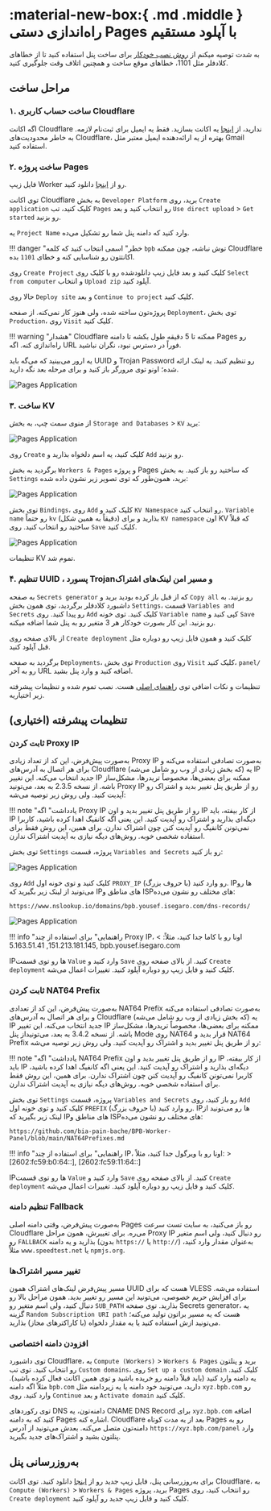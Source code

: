 # :material-new-box:{ .md .middle } راه‌اندازی دستی Pages با آپلود مستقیم

به شدت توصیه میکنم از [روش نصب خودکار](./wizard.md) برای ساخت پنل استفاده کنید تا از خطاهای کلادفلر مثل 1101، خطاهای موقع ساخت و همچنین اتلاف وقت جلوگیری کنید.

## مراحل ساخت

### ۱. ساخت حساب کاربری Cloudflare

اگه اکانت Cloudflare ندارید، از [اینجا](https://dash.cloudflare.com/sign-up) یه اکانت بسازید. فقط یه ایمیل برای ثبت‌نام لازمه. به خاطر محدودیت‌های Cloudflare، بهتره از یه ارائه‌دهنده ایمیل معتبر مثل Gmail استفاده کنید.

### ۲. ساخت پروژه Pages

فایل زیپ Worker رو از [اینجا](https://github.com/bia-pain-bache/BPB-Worker-Panel/releases/latest/download/worker.zip) دانلود کنید.

توی اکانت Cloudflare به بخش  `Developer Platform` برید، روی `Create application` کلیک کنید، تب `Pages` رو انتخاب کنید و بعد `Use direct upload` > `Get started` رو بزنید.

یه `Project Name` وارد کنید که دامنه پنل شما رو تشکیل می‌ده.

!!! danger "خطر"
    اسمی انتخاب کنید که کلمه `bpb` توش نباشه، چون ممکنه Cloudflare اکانتتون رو شناسایی کنه و خطای `1101` بده.

روی `Create Project` کلیک کنید و بعد فایل زیپ دانلودشده رو با کلیک روی `Select from computer` و انتخاب `Upload zip` آپلود کنید.

حالا روی `Deploy site` و بعد `Continue to project` کلیک کنید.

پروژه‌تون ساخته شده، ولی هنوز کار نمی‌کنه. از صفحه `Deployment`، توی بخش `Production`، روی `Visit` کلیک کنید.

!!! warning "هشدار"
    Cloudflare ممکنه تا 5 دقیقه طول بکشه تا دامنه Pages رو راه‌اندازی کنه. اگه URL فوراً در دسترس نبود، نگران نباشید.

یه ارور می‌بینید که می‌گه باید UUID و Trojan Password رو تنظیم کنید. یه لینک ارائه شده؛ اونو توی مرورگر باز کنید و برای مرحله بعد نگه دارید.

![Pages Application](../images/generate-secrets.jpg)

### ۳. ساخت KV

از منوی سمت چپ، به بخش `Storage and Databases` > `KV` برید:

![Pages Application](../images/nav-dash-kv.jpg)

روی `Create` کلیک کنید، یه اسم دلخواه بذارید و `Add` رو بزنید.

برگردید به بخش `Workers & Pages` و پروژه Pages که ساختید رو باز کنید. به بخش `Settings` برید، همون‌طور که توی تصویر زیر نشون داده شده:

![Pages Application](../images/settings-functions.jpg)

توی بخش `Bindings`، روی `Add` کلیک کنید و `KV Namespace` رو انتخاب کنید. `Variable name` رو حتماً `kv` (دقیقاً به همین شکل) بذارید و برای `KV namespace` اون KV که قبلاً ساختید رو انتخاب کنید. روی `Save` کلیک کنید.

![Pages Application](../images/bind-kv.jpg)

تنظیمات KV تموم شد.

### ۴. تنظیم UUID ، پسورد Trojanو مسیر امن لینک‌های اشتراک

به صفحه `Secrets generator` که از قبل باز کرده بودید برید و `Copy all` رو بزنید. به داشبورد کلادفلر برگردید، توی همون بخش `Settings`، قسمت `Variables and Secrets` رو پیدا کنید. روی `Add` کلیک کنید. توی خونه `Variable name`  کپی کنید و `Save` رو بزنید. این کار بصورت خودکار هر 3 متغیر رو به پنل شما اضافه میکنه.

از بالای صفحه روی `Create deployment` کلیک کنید و همون فایل زیپ رو دوباره مثل قبل آپلود کنید.

برگردید به صفحه `Deployments`، توی بخش `Production` روی `Visit` کلیک کنید، `panel/` رو به آخر URL اضافه کنید و وارد پنل بشید.

تنظیمات و نکات اضافی توی [راهنمای اصلی](../configuration/index.md) هست. نصب تموم شده و تنظیمات پیشرفته زیر اختیاریه.

## تنظیمات پیشرفته (اختیاری)

### ثابت کردن Proxy IP

به‌صورت پیش‌فرض، این کد از تعداد زیادی Proxy IP به‌صورت تصادفی استفاده می‌کنه و برای هر اتصال به آدرس‌های Cloudflare (که بخش زیادی از وب رو شامل می‌شه) یه IP جدید انتخاب می‌کنه. این تغییر IP ممکنه برای بعضی‌ها، مخصوصاً تریدرها، مشکل‌ساز باشه. از نسخه 2.3.5 به بعد، می‌تونید Proxy IP رو از طریق پنل تغییر بدید و اشتراک رو آپدیت کنید. ولی روش زیر توصیه می‌شه:

!!! note "یادداشت"
    اگه Proxy IP رو از طریق پنل تغییر بدید و اون IP از کار بیفته، باید IP دیگه‌ای بذارید و اشتراک رو آپدیت کنید. این یعنی اگه کانفیگ اهدا کرده باشید، کاربرا نمی‌تونن کانفیگ رو آپدیت کنن چون اشتراک ندارن. برای همین، این روش فقط برای استفاده شخصی خوبه. روش‌های دیگه نیازی به آپدیت اشتراک ندارن.

توی بخش `Settings` پروژه، قسمت `Variables and Secrets` رو باز کنید:

![Pages Application](../images/pages-env-vars.jpg)

روی `Add` کلیک کنید و توی خونه اول `PROXY_IP` (با حروف بزرگ) رو وارد کنید. IPها رو می‌تونید از لینک زیر بگیرید که IPهای مناطق و ISPهای مختلف رو نشون می‌ده:

```text
https://www.nslookup.io/domains/bpb.yousef.isegaro.com/dns-records/
```

![Pages Application](../images/proxy-ips.jpg)

!!! info "راهنمایی"
    برای استفاده از چند Proxy IP، اونا رو با کاما جدا کنید، مثلاً:
    > 151.213.181.145, 5.163.51.41, bpb.yousef.isegaro.com

IPها رو توی قسمت `Value` وارد کنید و `Save` کنید. از بالای صفحه روی `Create deployment` کلیک کنید و فایل زیپ رو دوباره آپلود کنید. تغییرات اعمال می‌شه.

### ثابت کردن NAT64 Prefix

به‌صورت پیش‌فرض، این کد از تعدادی NAT64 Prefix  به‌صورت تصادفی استفاده می‌کنه و برای هر اتصال به آدرس‌های Cloudflare (که بخش زیادی از وب رو شامل می‌شه) یه IP جدید انتخاب می‌کنه. این تغییر IP ممکنه برای بعضی‌ها، مخصوصاً تریدرها، مشکل‌ساز باشه. از نسخه 3.4.2 به بعد، می‌تونیداز پنل  Mode روی NAT64  قرار بدید و NAT64 Prefix  رو از طریق پنل تغییر بدید و اشتراک رو آپدیت کنید. ولی روش زیر توصیه می‌شه:

!!! note "یادداشت"
    اگه NAT64 Prefix رو از طریق پنل تغییر بدید و اون IP از کار بیفته، باید IP دیگه‌ای بذارید و اشتراک رو آپدیت کنید. این یعنی اگه کانفیگ اهدا کرده باشید، کاربرا نمی‌تونن کانفیگ رو آپدیت کنن چون اشتراک ندارن. برای همین، این روش فقط برای استفاده شخصی خوبه. روش‌های دیگه نیازی به آپدیت اشتراک ندارن.

توی بخش `Settings` پروژه، قسمت `Variables and Secrets` رو باز کنید، روی `Add` کلیک کنید و توی خونه اول `PREFIX` (با حروف بزرگ) رو وارد کنید. IPها رو می‌تونید از لینک زیر بگیرید که IPهای مناطق و ISPهای مختلف رو نشون می‌ده:

```text
https://github.com/bia-pain-bache/BPB-Worker-Panel/blob/main/NAT64Prefixes.md
```

!!! info "راهنمایی"
    برای استفاده از چند IP، اونا رو با ویرگول جدا کنید، مثلاً:
    > [2602:fc59:b0:64::], [2602:fc59:11:64::]

IPها رو توی قسمت `Value` وارد کنید و `Save` کنید. از بالای صفحه روی `Create deployment` کلیک کنید و فایل زیپ رو دوباره آپلود کنید. تغییرات اعمال می‌شه.

### تنظیم دامنه Fallback

به‌صورت پیش‌فرض، وقتی دامنه اصلی Pages رو باز می‌کنید، به سایت تست سرعت Cloudflare می‌ره. برای تغییرش، همون مراحل Proxy IP رو دنبال کنید، ولی اسم متغیر رو `FALLBACK` بذارید و یه دامنه (بدون `https://` یا `http://`) به‌عنوان مقدار وارد کنید، مثلاً `www.speedtest.net` یا `npmjs.org`.

### تغییر مسیر اشتراک‌ها

مسیر پیش‌فرض لینک‌های اشتراک همون UUID هست که برای VLESS استفاده می‌شه. برای افزایش حریم خصوصی، می‌تونید این مسیر رو تغییر بدید. همون مراحل بالا رو دنبال کنید، ولی اسم متغیر رو `SUB_PATH` بذارید. توی صفحه Secrets generator، یه گزینه `Random Subscription URI path` هست که یه مسیر براتون تولید می‌کنه؛ می‌تونید ازش استفاده کنید یا یه مقدار دلخواه (با کاراکترهای مجاز) بذارید.

### افزودن دامنه اختصاصی

توی داشبورد Cloudflare، به `Compute (Workers)` > `Workers & Pages` برید و پنلتون رو انتخاب کنید. توی تب `Custom domains`، روی `Set up a custom domain` کلیک کنید. یه دامنه وارد کنید (باید قبلاً دامنه رو خریده باشید و توی همین اکانت فعال کرده باشید). مثلاً اگه دامنه `bpb.com` دارید، می‌تونید خود دامنه یا یه زیردامنه مثل `xyz.bpb.com` رو وارد کنید. روی `Continue` و بعد `Activate domain` کلیک کنید.

توی رکوردهای DNS دامنه‌تون، یه CNAME DNS Record برای `xyz.bpb.com` اضافه کنید که به دامنه Pages اشاره کنه. Cloudflare بعد از یه مدت کوتاه Pages رو به دامنه‌تون متصل می‌کنه. بعدش می‌تونید از آدرس `https://xyz.bpb.com/panel` وارد پنلتون بشید و اشتراک‌های جدید بگیرید.

## به‌روزرسانی پنل

برای به‌روزرسانی پنل، فایل زیپ جدید رو از [اینجا](https://github.com/bia-pain-bache/BPB-Worker-Panel/releases/latest/download/worker.zip) دانلود کنید. توی اکانت Cloudflare، به `Compute (Workers)` > `Workers & Pages` برید، پروژه Pages رو انتخاب کنید، روی `Create deployment` کلیک کنید و فایل زیپ جدید رو آپلود کنید.
